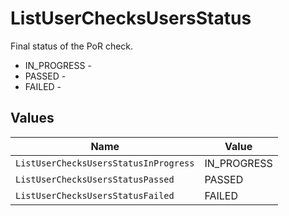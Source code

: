 # ListUserChecksUsersStatus

Final status of the PoR check.
* IN_PROGRESS - 
* PASSED - 
* FAILED - 


## Values

| Name                                  | Value                                 |
| ------------------------------------- | ------------------------------------- |
| `ListUserChecksUsersStatusInProgress` | IN_PROGRESS                           |
| `ListUserChecksUsersStatusPassed`     | PASSED                                |
| `ListUserChecksUsersStatusFailed`     | FAILED                                |